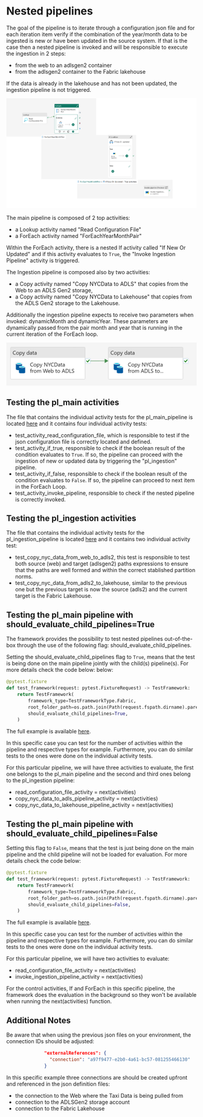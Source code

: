 # Nested pipelines

The goal of the pipeline is to iterate through a configuration json file and for each iteration item verify if the combination of the year/month data to be ingested is new or have been updated in the source system. If that is the case then a nested pipeline is invoked and will be responsible to execute the ingestion in 2 steps:

- from the web to an adlsgen2 container
- from the adlsgen2 container to the Fabric lakehouse

If the data is already in the lakehouse and has not been updated, the ingestion pipeline is not triggered.

![Nested Pipelines](pl_main_pipeline.png)

The main pipeline is composed of 2 top activities:

- a Lookup activity named "Read Configuration File"
- a ForEach activity named "ForEachYearMonthPair"

Within the ForEach activity, there is a nested If activity called "If New Or Updated" and if this activity evaluates to `True`, the  "Invoke Ingestion Pipeline" activity is triggered.

The Ingestion pipeline is composed also by two activities:

- a Copy activity named "Copy NYCData to ADLS" that copies from the Web to an ADLS Gen2 storage,
- a Copy activity named "Copy NYCData to Lakehouse" that copies from the ADLS Gen2 storage to the Lakehouse.

Additionally the ingestion pipeline expects to receive two parameters when invoked: dynamicMonth and dynamicYear.
These parameters are dynamically passed from the pair month and year that is running in the current iteration of the ForEach loop.

![Ingestion Pipeline](pl_ingestion_pipeline.png)

## Testing the pl_main activities

The file that contains the individual activity tests for the pl_main_pipeline is located [here](./fabric/tests/test_pl_main_activity.py) and it contains four individual activity tests:

- test_activity_read_configuration_file, which is responsible to test if the json configuration file is correctly located and defined.
- test_activity_if_true, responsible to check if the boolean result of the condition evaluates to `True`. If so, the pipeline can proceed with the ingestion of new or updated data by triggering the "pl_ingestion" pipeline.
- test_activity_if_false, responsible to check if the boolean result of the condition evaluates to `False`. If so, the pipeline can proceed to next item in the ForEach Loop.
- test_activity_invoke_pipeline, responsible to check if the nested pipeline is correctly invoked.

## Testing the pl_ingestion activities

The file that contains the individual activity tests for the pl_ingestion_pipeline is located [here](./fabric/tests/test_pl_ingestion_activity.py) and it contains two individual activity test:

- test_copy_nyc_data_from_web_to_adls2, this test is responsible to test both source (web) and target (adlsgen2) paths expressions to ensure that the paths are well formed and within the correct stablished partition norms.
- test_copy_nyc_data_from_adls2_to_lakehouse, similar to the previous one but the previous target is now the source (adls2) and the current target is the Fabric Lakehouse.

## Testing the pl_main pipeline with should_evaluate_child_pipelines=True

The framework provides the possibility to test nested pipelines out-of-the-box through the use of the following flag: should_evaluate_child_pipelines.

Setting the should_evaluate_child_pipelines flag to `True`, means that the test is being done on the main pipeline jointly with the child(s) pipeline(s). For more details check the code below:
below:

```python
@pytest.fixture
def test_framework(request: pytest.FixtureRequest) -> TestFramework:
    return TestFramework(
        framework_type=TestFrameworkType.Fabric,
        root_folder_path=os.path.join(Path(request.fspath.dirname).parent),
        should_evaluate_child_pipelines=True,
    )
```

The full example is available [here](./fabric/tests/test_pl_main_pipeline_child_flag_true.py).

In this specific case you can test for the number of activities within the pipeline and respective types for example. Furthermore, you can do similar tests to the ones were done on the individual activity tests.

For this particular pipeline, we will have three activities to evaluate, the first one belongs to the pl_main pipeline and the second and third ones belong to the pl_ingestion pipeline:

- read_configuration_file_activity = next(activities)
- copy_nyc_data_to_adls_pipeline_activity = next(activities)
- copy_nyc_data_to_lakehouse_pipeline_activity = next(activities)

## Testing the pl_main pipeline with should_evaluate_child_pipelines=False

Setting this flag to `False`,  means that the test is just being done on the main pipeline and the child pipeline will not be loaded for evaluation. For more details check the code below:

```python
@pytest.fixture
def test_framework(request: pytest.FixtureRequest) -> TestFramework:
    return TestFramework(
        framework_type=TestFrameworkType.Fabric,
        root_folder_path=os.path.join(Path(request.fspath.dirname).parent),
        should_evaluate_child_pipelines=False,
    )
```

The full example is available [here](./fabric/tests/test_pl_main_pipeline_child_flag_false.py).

In this specific case you can test for the number of activities within the pipeline and respective types for example. Furthermore, you can do similar tests to the ones were done on the individual activity tests.

For this particular pipeline, we will have two activities to evaluate:

- read_configuration_file_activity = next(activities)
- invoke_ingestion_pipeline_activity =  next(activities)

For the control activities, If and ForEach in this specific pipeline, the framework does the evaluation in the background so they won't be available when running the next(activities) function.

## Additional Notes

Be aware that when using the previous json files on your environment, the connection IDs should be adjusted:

```json
              "externalReferences": {
                "connection": "a97f9477-e2b0-4a61-bc57-081255466130"
              }
```

In this specific example three connections are should be created upfront and referenced in the json definition files:

- the connection to the Web where the Taxi Data is being pulled from
- connection to the ADLSGen2 storage account
- connection to the Fabric Lakehouse
